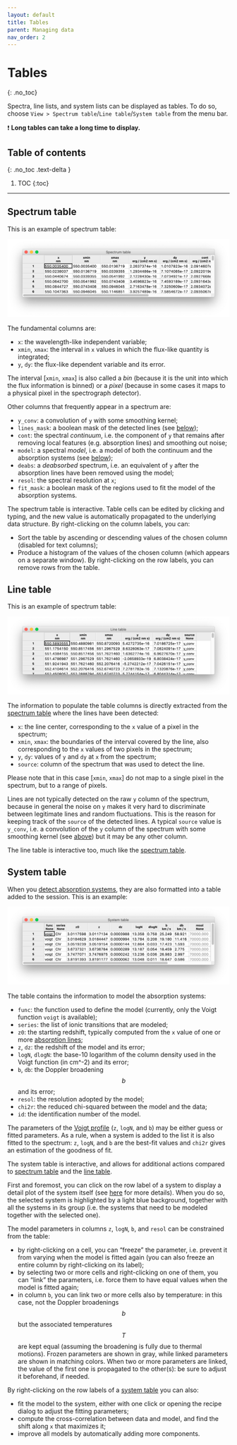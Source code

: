 ```yaml
---
layout: default
title: Tables
parent: Managing data
nav_order: 2
---
```


# Tables
{: .no_toc}

Spectra, line lists, and system lists can be displayed as tables. To do so, choose `View > Spectrum table`/`Line table`/`System table` from the menu bar.

❗️ **Long tables can take a long time to display.**

## Table of contents
{: .no_toc .text-delta }

1. TOC
{:toc}
---

## Spectrum table

This is an example of spectrum table:

![Spectrum table](img/table_spectrum.png)

The fundamental columns are:
- `x`: the wavelength-like independent variable;
- `xmin`, `xmax`: the interval in `x` values in which the flux-like quantity is integrated;
- `y`, `dy`: the flux-like dependent variable and its error.

The interval [`xmin`, `xmax`] is also called a *bin* (because it is the unit into which the flux information is binned) or a *pixel* (because in some cases it maps to a physical pixel in the spectrograph detector).

Other columns that frequently appear in a spectrum are:
- `y_conv`: a convolution of `y` with some smoothing kernel;
- `lines_mask`: a boolean mask of the detected lines (see [below](tables.md#line-table));
- `cont`: the spectral *continuum*, i.e. the component of `y` that remains after removing local features (e.g. absorption lines) and smoothing out noise;
- `model`: a spectral *model*, i.e. a model of both the continuum and the absorption systems (see [below](tables.md#system-table));
- `deabs`: a *deabsorbed* spectrum, i.e. an equivalent of `y` after the absorption lines have been removed using the model;
- `resol`: the spectral resolution at `x`;
- `fit_mask`: a boolean mask of the regions used to fit the model of the absorption systems.  

The spectrum table is interactive. Table cells can be edited by clicking and typing, and the new value is automatically propagated to the underlying data structure. By right-clicking on the column labels, you can:
- Sort the table by ascending or descending values of the chosen column (disabled for text columns);
- Produce a histogram of the values of the chosen column (which appears on a separate window).
By right-clicking on the row labels, you can remove rows from the table.


## Line table

This is an example of spectrum table:

![Line table](img/table_lines.png)

The information to populate the table columns is directly extracted from the [spectrum table](tables.md#spectrum-table) where the lines have been detected:
- `x`: the line center, corresponding to the `x` value of a pixel in the spectrum;
- `xmin`, `xmax`: the boundaries of the interval covered by the line, also corresponding to the `x` values of two pixels in the spectrum;
- `y`, `dy`: values of `y` and `dy` at `x` from the spectrum;
- `source`: column of the spectrum that was used to detect the line.

Please note that in this case [`xmin`, `xmax`] do not map to a single pixel in the spectrum, but to a range of pixels.

Lines are not typically detected on the raw `y` column of the spectrum, because in general the noise on `y` makes it very hard to discriminate between legitimate lines and random fluctuations. This is the reason for keeping track of the `source` of the detected lines. A typical `source` value is `y_conv`, i.e. a convolution of the `y` column of the spectrum with some smoothing kernel (see [above](structures.md#spectra)) but it may be any other column.

The line table is interactive too, much like the [spectrum table](tables.md#spectrum-table).


## System table

When you [detect absorption systems](absorbers.md), they are also formatted into a table added to the session. This is an example:

![System table](img/table_systs.png)

The table contains the information to model the absorption systems:
- `func`: the function used to define the model (currently, only the Voigt function `voigt` is available);
- `series`: the list of ionic transitions that are modeled;
- `z0`: the starting redshift, typically computed from the `x` value of one or more [absorption lines](tables.md#line-table);
- `z`, `dz`: the redshift of the model and its error;
- `logN`, `dlogN`: the base-10 logarithm of the column density used in the Voigt function (in cm^-2) and its error;
- `b`, `db`: the Doppler broadening $$b$$ and its error;
- `resol`: the resolution adopted by the model;
- `chi2r`: the reduced chi-squared between the model and the data;
- `id`: the identification number of the model.

The parameters of the [Voigt profile](absorbers.md#voigt-profile-modeling) (`z`, `logN`, and `b`) may be either guess or fitted parameters. As a rule, when a system is added to the list it is also fitted to the spectrum: `z`, `logN`, and `b` are the best-fit values and `chi2r` gives an estimation of the goodness of fit.

The system table is interactive, and allows for additional actions compared to [spectrum table](tables.md#spectrum-table) and the [line table](tables.md#line-table).

First and foremost, you can click on the row label of a system to display a detail plot of the system itself (see [here](graphs.md#detail-graph) for more details). When you do so, the selected system is highlighted by a light blue background, together with all the systems in its group (i.e. the systems that need to be modeled together with the selected one).

The model parameters in columns `z`, `logN`, `b`, and `resol` can be constrained from the table:
- by right-clicking on a cell, you can “freeze” the parameter, i.e. prevent it from varying when the model is fitted again (you can also freeze an entire column by right-clicking on its label);
- by selecting two or more cells and right-clicking on one of them, you can “link” the parameters, i.e. force them to have equal values when the model is fitted again;
- in column `b`, you can link two or more cells also by temperature: in this case, not the Doppler broadenings $$b$$ but the associated temperatures $$T$$ are kept equal (assuming the broadening is fully due to thermal motions).
Frozen parameters are shown in gray, while linked parameters are shown in matching colors. When two or more parameters are linked, the value of the first one is propagated to the other(s): be sure to adjust it beforehand, if needed.

By right-clicking on the row labels of a [system table](tables.md#system-table) you can also:
- fit the model to the system, either with one click or opening the recipe dialog to adjust the fitting parameters;
- compute the cross-correlation between data and model, and find the shift along `x` that maximizes it;
- improve all models by automatically adding more components.

